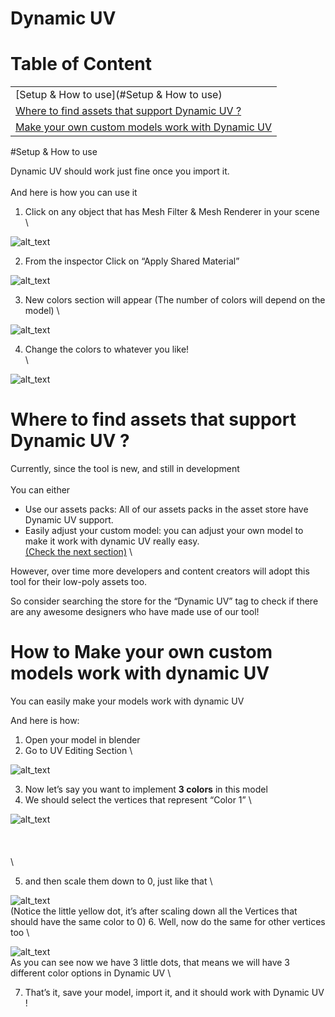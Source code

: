 # Dynamic UV


# Table of Content


<table>
  <tr>
   <td>
     [Setup & How to use](#Setup & How to use)
     <a href="#heading=h.2mcvygr6kyjq"></a>
   </td>
  </tr>
  <tr>
   <td><a href="#heading=h.f9q27c8hv0fk">Where to find assets that support Dynamic UV ?</a>
   </td>
  </tr>
  <tr>
   <td><a href="#heading=h.djnotzu7hxdv">Make your own custom models work with Dynamic UV</a>
   </td>
  </tr>
</table>



#Setup & How to use

Dynamic UV should work just fine once you import it. 
\
 \
And here is how you can use it 



1. Click on any object that has Mesh Filter & Mesh Renderer in your scene  
\


![alt_text](https://shanshel.me/dynamicuv/readme_images/m1.jpg)

2. From the inspector Click on “Apply Shared Material” 

![alt_text](https://shanshel.me/dynamicuv/readme_images/m2.jpg)

3. New colors section will appear (The number of colors will depend on the model) 
\

![alt_text](https://shanshel.me/dynamicuv/readme_images/m3.jpg)

4. Change the colors to whatever you like!  
\

![alt_text](https://shanshel.me/dynamicuv/readme_images/m4.jpg)


# Where to find assets that support Dynamic UV ?

Currently, since the tool is new, and still in development 
\
 \
You can either 



* Use our assets packs: All of our assets packs in the asset store have Dynamic UV support.
* Easily adjust your custom model: you can adjust your own model to make it work with dynamic UV really easy. \
[(Check the next section)](#heading=h.djnotzu7hxdv) 
\


However, over time more developers and content creators will adopt this tool for their low-poly assets too.

So consider searching the store for the “Dynamic UV” tag to check if there are any awesome designers who have made use of our tool!


# How to Make your own custom models work with dynamic UV 

You can easily make your models work with dynamic UV

And here is how:



1. Open your model in blender
2. Go to UV Editing Section 
\

![alt_text](https://shanshel.me/dynamicuv/readme_images/m5.jpg)

3. Now let’s say you want to implement **3 colors** in this model
4. We should select the vertices that represent “Color 1” \

![alt_text](https://shanshel.me/dynamicuv/readme_images/m6.jpg)
\
 \
 \
 \
 \

5. and then scale them down to 0, just like that  \

![alt_text](https://shanshel.me/dynamicuv/readme_images/m7.jpg)
\
(Notice the little yellow dot, it’s after scaling down all the Vertices that should have the same color to 0)
6. Well, now do the same for other vertices too \

![alt_text](https://shanshel.me/dynamicuv/readme_images/m8.jpg)
\
As you can see now we have 3 little dots, that means we will have 3 different color options in Dynamic UV \

7. That’s it, save your model, import it, and it should work with Dynamic UV !
